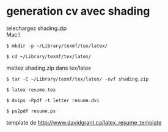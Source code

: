 # generation cv avec shading
telechargez shading.zip\
Mac:\

```
$ mkdir -p ~/Library/texmf/tex/latex/
```
```
$ cd ~/Library/texmf/tex/latex/
```
mettez shading.zip dans tex/latex

```
$ tar -C ~/Library/texmf/tex/latex/ -xvf shading.zip
```
```
$ latex resume.tex
```
```
$ dvips -Ppdf -t letter resume.dvi
```
```
$ ps2pdf resume.ps
```

template de http://www.davidgrant.ca/latex_resume_template
